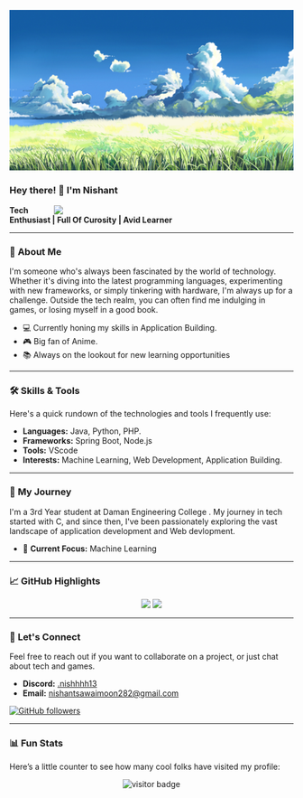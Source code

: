 <div align="center">
    <!-- Add a unique banner or an introductory phrase here -->
    <!-- ![](https://example.com/your-banner.png) -->
</div>

![Preview](./images/picture2.jpg)

### Hey there! 👋 I'm Nishant 

<a><img align="right" width="425" src=" https://api.lanyard.rest/v1/users/1003993935800189008?imgStyle=square&gradient=e9d6d5-e9d6d5-f3b1b4-ffffff&bg=0d1117"></a>

**Tech Enthusiast | Full Of Curosity | Avid Learner**

---

### 🌟 **About Me**

I'm someone who's always been fascinated by the world of technology. Whether it's diving into the latest programming languages, experimenting with new frameworks, or simply tinkering with hardware, I'm always up for a challenge. Outside the tech realm, you can often find me indulging in games, or losing myself in a good book.

- 💻 Currently honing my skills in Application Building.
- 🎮 Big fan of Anime.
- 📚 Always on the lookout for new learning opportunities

---

### 🛠 **Skills & Tools**

Here's a quick rundown of the technologies and tools I frequently use:

- **Languages:** Java, Python, PHP.
- **Frameworks:** Spring Boot, Node.js
- **Tools:** VScode
- **Interests:** Machine Learning, Web Development, Application Building.

---

### 🚀 **My Journey**

I'm a 3rd Year student at Daman Engineering College . My journey in tech started with C, and since then, I've been passionately exploring the vast landscape of application development and Web devlopment. 

- 🌱 **Current Focus:** Machine Learning
  
---

### 📈 **GitHub Highlights**

<p align="center"><img width="50%" src="https://github-readme-stats.vercel.app/api?username=tadano13&show_icons=true&count_private=true&theme=react&hide_border=true&bg_color=0D1117"/> <img width="45%" src="https://github-readme-stats.vercel.app/api/top-langs/?username=tadano13&show_icons=true&count_private=true&theme=react&hide_border=true&bg_color=0D1117&layout=compact"/>
</p>

---

### 💬 **Let's Connect**

Feel free to reach out if you want to collaborate on a project, or just chat about tech and games.

- **Discord:** [.nishhhh13](https://discord.com/users/1003993935800189008)
- **Email:** [nishantsawaimoon282@gmail.com](mailto:nishantsawaimoon282@gmail.com)

[![GitHub followers](https://img.shields.io/github/followers/tadano13?style=social)](https://github.com/tadano13)

---

### 📊 **Fun Stats**

Here’s a little counter to see how many cool folks have visited my profile:

<p align="center">
    <img src="https://visitor-badge.glitch.me/badge?page_id=tadano13.visitor-badge" alt="visitor badge"/>
</p>

